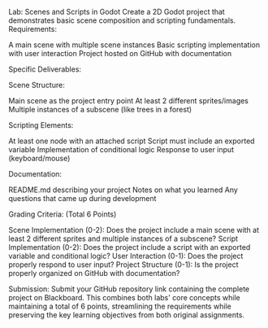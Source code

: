 Lab: Scenes and Scripts in Godot
Create a 2D Godot project that demonstrates basic scene composition and scripting fundamentals.
Requirements:

A main scene with multiple scene instances
Basic scripting implementation with user interaction
Project hosted on GitHub with documentation

Specific Deliverables:

Scene Structure:

Main scene as the project entry point
At least 2 different sprites/images
Multiple instances of a subscene (like trees in a forest)


Scripting Elements:

At least one node with an attached script
Script must include an exported variable
Implementation of conditional logic
Response to user input (keyboard/mouse)


Documentation:

README.md describing your project
Notes on what you learned
Any questions that came up during development



Grading Criteria: (Total 6 Points)

Scene Implementation (0-2): Does the project include a main scene with at least 2 different sprites and multiple instances of a subscene?
Script Implementation (0-2): Does the project include a script with an exported variable and conditional logic?
User Interaction (0-1): Does the project properly respond to user input?
Project Structure (0-1): Is the project properly organized on GitHub with documentation?

Submission:
Submit your GitHub repository link containing the complete project on Blackboard.
This combines both labs' core concepts while maintaining a total of 6 points, streamlining the requirements while preserving the key learning objectives from both original assignments.
